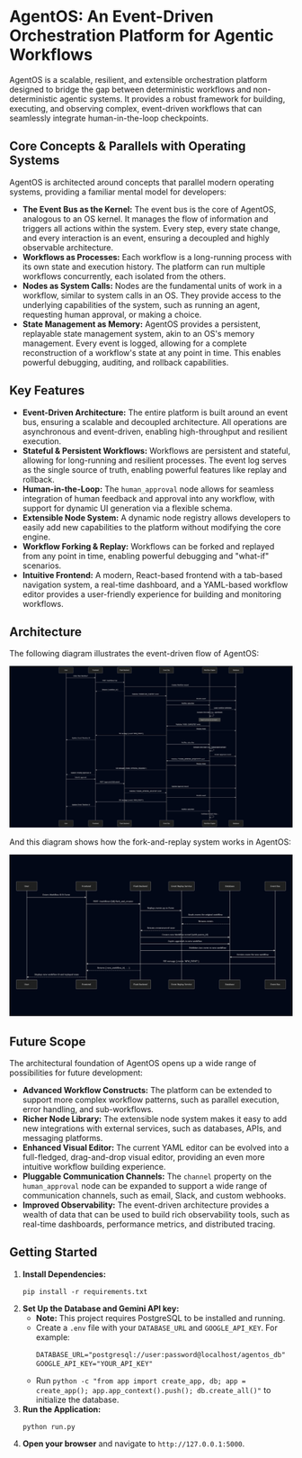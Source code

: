 # AgentOS: An Event-Driven Orchestration Platform for Agentic Workflows

AgentOS is a scalable, resilient, and extensible orchestration platform designed to bridge the gap between deterministic workflows and non-deterministic agentic systems. It provides a robust framework for building, executing, and observing complex, event-driven workflows that can seamlessly integrate human-in-the-loop checkpoints.

## Core Concepts & Parallels with Operating Systems

AgentOS is architected around concepts that parallel modern operating systems, providing a familiar mental model for developers:

*   **The Event Bus as the Kernel:** The event bus is the core of AgentOS, analogous to an OS kernel. It manages the flow of information and triggers all actions within the system. Every step, every state change, and every interaction is an event, ensuring a decoupled and highly observable architecture.
*   **Workflows as Processes:** Each workflow is a long-running process with its own state and execution history. The platform can run multiple workflows concurrently, each isolated from the others.
*   **Nodes as System Calls:** Nodes are the fundamental units of work in a workflow, similar to system calls in an OS. They provide access to the underlying capabilities of the system, such as running an agent, requesting human approval, or making a choice.
*   **State Management as Memory:** AgentOS provides a persistent, replayable state management system, akin to an OS's memory management. Every event is logged, allowing for a complete reconstruction of a workflow's state at any point in time. This enables powerful debugging, auditing, and rollback capabilities.

## Key Features

*   **Event-Driven Architecture:** The entire platform is built around an event bus, ensuring a scalable and decoupled architecture. All operations are asynchronous and event-driven, enabling high-throughput and resilient execution.
*   **Stateful & Persistent Workflows:** Workflows are persistent and stateful, allowing for long-running and resilient processes. The event log serves as the single source of truth, enabling powerful features like replay and rollback.
*   **Human-in-the-Loop:** The `human_approval` node allows for seamless integration of human feedback and approval into any workflow, with support for dynamic UI generation via a flexible schema.
*   **Extensible Node System:** A dynamic node registry allows developers to easily add new capabilities to the platform without modifying the core engine.
*   **Workflow Forking & Replay:** Workflows can be forked and replayed from any point in time, enabling powerful debugging and "what-if" scenarios.
*   **Intuitive Frontend:** A modern, React-based frontend with a tab-based navigation system, a real-time dashboard, and a YAML-based workflow editor provides a user-friendly experience for building and monitoring workflows.

## Architecture

The following diagram illustrates the event-driven flow of AgentOS:

![AgentOS Sequence Diagram](demo/sequence-diagram.png)

And this diagram shows how the fork-and-replay system works in AgentOS:

![AgentOS Sequence Diagram](demo/sequence-diagram-replay.png)

## Future Scope

The architectural foundation of AgentOS opens up a wide range of possibilities for future development:

*   **Advanced Workflow Constructs:** The platform can be extended to support more complex workflow patterns, such as parallel execution, error handling, and sub-workflows.
*   **Richer Node Library:** The extensible node system makes it easy to add new integrations with external services, such as databases, APIs, and messaging platforms.
*   **Enhanced Visual Editor:** The current YAML editor can be evolved into a full-fledged, drag-and-drop visual editor, providing an even more intuitive workflow building experience.
*   **Pluggable Communication Channels:** The `channel` property on the `human_approval` node can be expanded to support a wide range of communication channels, such as email, Slack, and custom webhooks.
*   **Improved Observability:** The event-driven architecture provides a wealth of data that can be used to build rich observability tools, such as real-time dashboards, performance metrics, and distributed tracing.

## Getting Started

1.  **Install Dependencies:**
    ```
    pip install -r requirements.txt
    ```
2.  **Set Up the Database and Gemini API key:**
    *   **Note:** This project requires PostgreSQL to be installed and running.
    *   Create a `.env` file with your `DATABASE_URL` and `GOOGLE_API_KEY`. For example:
        ```
        DATABASE_URL="postgresql://user:password@localhost/agentos_db"
        GOOGLE_API_KEY="YOUR_API_KEY"
        ```
    *   Run `python -c "from app import create_app, db; app = create_app(); app.app_context().push(); db.create_all()"` to initialize the database.
3.  **Run the Application:**
    ```
    python run.py
    ```
4.  **Open your browser** and navigate to `http://127.0.0.1:5000`.
